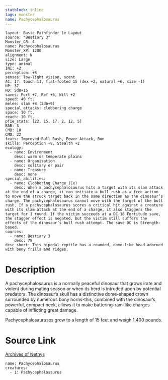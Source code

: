 ```yaml
---
statblock: inline
tags: monster
name: Pachycephalosaurus
---
```

```statblock
layout: Basic Pathfinder 1e Layout
source: "Bestiary 3"
Monster_CR: 4
name: Pachycephalosaurus
Monster_XP: 1200
alignment: N
size: Large
type: animal
INI: +2
perception: +8
senses: low-light vision, scent
AC: 17, touch 11, flat-footed 15 (dex +2, natural +6, size -1)
HP: 37
HD: 5d8+15
saves: Fort +7, Ref +6, Will +2
speed: 40 ft.
melee: slam +8 (2d6+9)
special_attacks: clobbering charge
space: 10 ft.
reach: 10 ft.
pf1e_stats: [22, 15, 17, 2, 12, 5]
BAB: 3
CMB: 10
CMD: 22
feats: Improved Bull Rush, Power Attack, Run
skills: Perception +8, Stealth +2
ecology:
  - name: Environment
    desc: warm or temperate plains
  - name: Organisation
    desc: solitary or pair
  - name: Treasure
    desc: none
special_abilities:
  - name: Clobbering Charge (Ex)
    desc: When a pachycephalosaurus hits a target with its slam attack at the end of a charge, it can initiate a bull rush as a free action to move the struck target back in the same direction as the dinosaur’s charge. The pachycephalosaurus cannot move with the target of the bull rush. If a pachycephalosaurus scores a critical hit against a creature with its slam attack at the end of a charge, it also staggers the target for 1 round. If the victim succeeds at a DC 18 Fortitude save, the stagger effect is negated, but the victim still suffers the effects of the dinosaur’s bull rush attempt. The save DC is Strength-based.
sources:
  - name: Bestiary 3
    desc: 79
desc_short: This bipedal reptile has a rounded, dome-like head adorned with bony frills and ridges.
```
# Description
A pachycephalosaurus is a normally peaceful dinosaur that grows irate and violent during mating season or when its herd is intruded upon by potential predators. The dinosaur’s skull has a distinctive dome-shaped crown surrounded by numerous bony horns-this, combined with the dinosaur’s powerful, compact neck, allows it to make battering-ram-like charges capable of inflicting great damage.

Pachycephalosauruses grow to a length of 15 feet and weigh 1,400 pounds.
# Source Link
[Archives of Nethys](https://aonprd.com/MonsterDisplay.aspx?ItemName=Pachycephalosaurus)
```encounter-table
name: Pachycephalosaurus
creatures:
  - 1: Pachycephalosaurus
```
